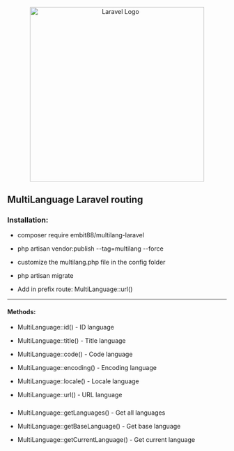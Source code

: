 <p align="center"><a href="#" target="_blank"><img src="https://raw.githubusercontent.com/laravel/art/master/logo-lockup/5%20SVG/2%20CMYK/1%20Full%20Color/laravel-logolockup-cmyk-red.svg" width="400" alt="Laravel Logo"></a></p>

## MultiLanguage Laravel routing

#####

### Installation:

- composer require embit88/multilang-laravel

- php artisan vendor:publish --tag=multilang --force

- customize the multilang.php file in the config folder

- php artisan migrate

- Add in prefix route: MultiLanguage::url()

----

#### Methods:

- MultiLanguage::id() - ID language

- MultiLanguage::title() - Title language

- MultiLanguage::code() - Code language

- MultiLanguage::encoding() - Encoding language

- MultiLanguage::locale() - Locale language

- MultiLanguage::url() - URL language

#####

- MultiLanguage::getLanguages() - Get all languages

- MultiLanguage::getBaseLanguage() - Get base language

- MultiLanguage::getCurrentLanguage() - Get current language
